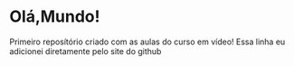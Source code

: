 # Olá,Mundo!
 Primeiro reposítório criado com as aulas do curso em vídeo!
Essa linha eu adicionei diretamente pelo site do github
